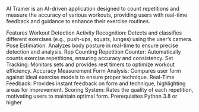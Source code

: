 AI Trainer is an AI-driven application designed to count repetitions and measure the accuracy of various workouts, providing users with real-time feedback and guidance to enhance their exercise routines.

Features
Workout Detection
Activity Recognition: Detects and classifies different exercises (e.g., push-ups, squats, lunges) using the user’s camera.
Pose Estimation: Analyzes body posture in real-time to ensure precise detection and analysis.
Rep Counting
Repetition Counter: Automatically counts exercise repetitions, ensuring accuracy and consistency.
Set Tracking: Monitors sets and provides rest timers to optimize workout efficiency.
Accuracy Measurement
Form Analysis: Compares user form against ideal exercise models to ensure proper technique.
Real-Time Feedback: Provides instant feedback on form and technique, highlighting areas for improvement.
Scoring System: Rates the quality of each repetition, motivating users to maintain optimal form.
Prerequisites
Python 3.8 or higher
